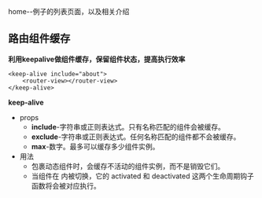 home--例子的列表页面，以及相关介绍

## 路由组件缓存
**利用keepalive做组件缓存，保留组件状态，提高执行效率**
```
<keep-alive include="about"> 
    <router-view></router-view> 
</keep-alive>
```
**keep-alive**
  - props
    - **include**-字符串或正则表达式。只有名称匹配的组件会被缓存。
    - **exclude**-字符串或正则表达式。任何名称匹配的组件都不会被缓存。
    - **max**-数字。最多可以缓存多少组件实例。
  - 用法
    - <keep-alive> 包裹动态组件时，会缓存不活动的组件实例，而不是销毁它们。
    - 当组件在 <keep-alive> 内被切换，它的 activated 和 deactivated 这两个生命周期钩子函数将会被对应执行。
  